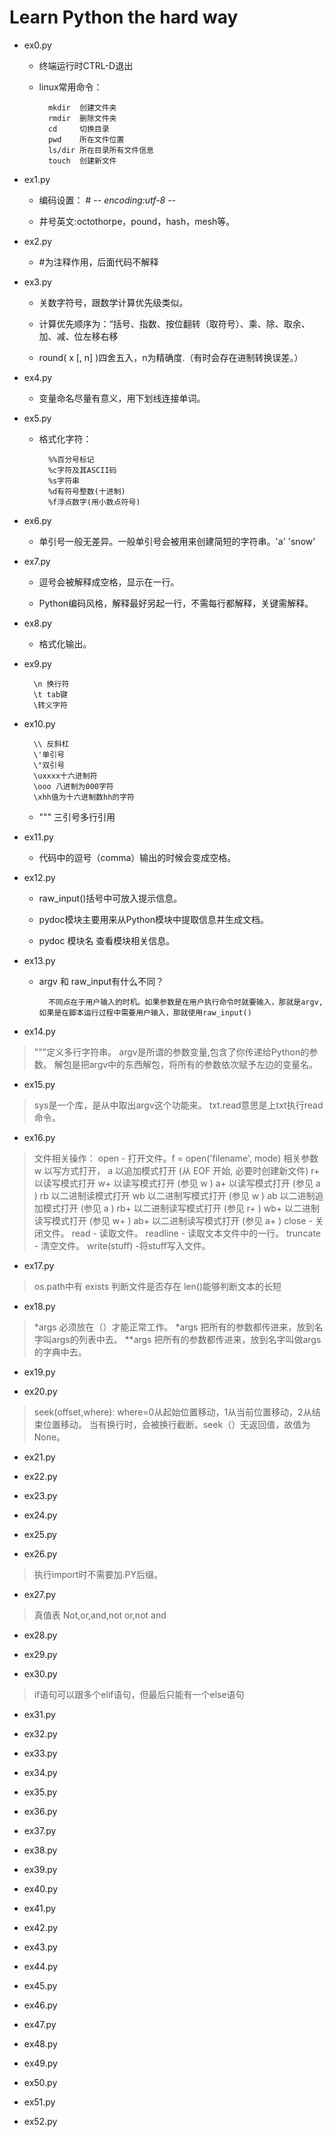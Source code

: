 ﻿# Learn Python the hard way
- ex0.py

    - 终端运行时CTRL-D退出

    - linux常用命令：

            mkdir  创建文件夹
            rmdir  删除文件夹
            cd     切换目录
            pwd    所在文件位置
            ls/dir 所在目录所有文件信息
            touch  创建新文件

- ex1.py

    - 编码设置： # -*- encoding:utf-8 -*-

    - 井号英文:octothorpe，pound，hash，mesh等。

- ex2.py

    - \#为注释作用，后面代码不解释

- ex3.py

    - 关数字符号，跟数学计算优先级类似。

    - 计算优先顺序为：“括号、指数、按位翻转（取符号）、乘、除、取余、加、减、位左移右移

    - round( x [, n]  )四舍五入，n为精确度.（有时会存在进制转换误差。）

- ex4.py

    - 变量命名尽量有意义，用下划线连接单词。

- ex5.py

    - 格式化字符：

            %%百分号标记
            %c字符及其ASCII码
            %s字符串
            %d有符号整数(十进制)
            %f浮点数字(用小数点符号)

- ex6.py

    - 单引号一般无差异。一般单引号会被用来创建简短的字符串。'a' 'snow'

- ex7.py

    - 逗号会被解释成空格，显示在一行。

    - Python编码风格，解释最好另起一行，不需每行都解释，关键需解释。

- ex8.py

    - 格式化输出。

- ex9.py

        \n 换行符
        \t tab键
        \转义字符

- ex10.py

        \\ 反斜杠
        \'单引号
        \"双引号
        \uxxxx十六进制符
        \ooo 八进制为000字符
        \xhh值为十六进制数hh的字符

    - """ 三引号多行引用

- ex11.py

    - 代码中的逗号（comma）输出的时候会变成空格。

- ex12.py

    - raw_input()括号中可放入提示信息。

    - pydoc模块主要用来从Python模块中提取信息并生成文档。

    - pydoc 模块名 查看模块相关信息。

- ex13.py

    - argv 和 raw_input有什么不同？

            不同点在于用户输入的时机。如果参数是在用户执行命令时就要输入，那就是argv,如果是在脚本运行过程中需要用户输入，那就使用raw_input()

- ex14.py
> """定义多行字符串。
argv是所谓的参数变量,包含了你传递给Python的参数。
解包是把argv中的东西解包，将所有的参数依次赋予左边的变量名。

- ex15.py
> sys是一个库，是从中取出argv这个功能来。
txt.read意思是上txt执行read命令。

- ex16.py
> 文件相关操作：
    open - 打开文件。f = open('filename', mode)
    相关参数
    w     以写方式打开，
    a     以追加模式打开 (从 EOF 开始, 必要时创建新文件)
    r+     以读写模式打开
    w+     以读写模式打开 (参见 w )
    a+     以读写模式打开 (参见 a )
    rb     以二进制读模式打开
    wb     以二进制写模式打开 (参见 w )
    ab     以二进制追加模式打开 (参见 a )
    rb+    以二进制读写模式打开 (参见 r+ )
    wb+    以二进制读写模式打开 (参见 w+ )
    ab+    以二进制读写模式打开 (参见 a+ )
    close - 关闭文件。
    read - 读取文件。
    readline - 读取文本文件中的一行。
    truncate - 清空文件。
    write(stuff) -将stuff写入文件。

- ex17.py
> os.path中有 exists 判断文件是否存在
len()能够判断文本的长短

- ex18.py
> *args 必须放在（）才能正常工作。
*args 把所有的参数都传进来，放到名字叫args的列表中去。
**args 把所有的参数都传进来，放到名字叫做args的字典中去。

- ex19.py

- ex20.py
> seek(offset,where): where=0从起始位置移动，1从当前位置移动，2从结束位置移动。
当有换行时，会被换行截断。seek（）无返回值，故值为None。

- ex21.py
>

- ex22.py

- ex23.py

- ex24.py

- ex25.py

- ex26.py
> 执行import时不需要加.PY后缀。
- ex27.py
> 真值表 Not,or,and,not or,not and
- ex28.py

- ex29.py

- ex30.py
> if语句可以跟多个elif语句，但最后只能有一个else语句

- ex31.py

- ex32.py

- ex33.py

- ex34.py

- ex35.py

- ex36.py

- ex37.py

- ex38.py

- ex39.py

- ex40.py

- ex41.py

- ex42.py

- ex43.py

- ex44.py

- ex45.py

- ex46.py

- ex47.py

- ex48.py

- ex49.py

- ex50.py

- ex51.py

- ex52.py



